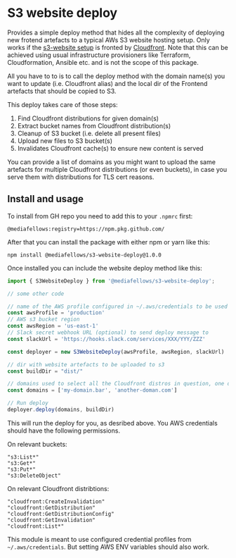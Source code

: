 # S3 website deploy

Provides a simple deploy method that hides all the complexity of deploying new frotend artefacts to a typical AWs S3 website hosting setup.
Only works if the [s3-website setup](https://docs.aws.amazon.com/AmazonS3/latest/userguide/HostingWebsiteOnS3Setup.html) is fronted by [Cloudfront](https://repost.aws/knowledge-center/cloudfront-serve-static-website).
Note that this can be achieved using usual infrastructure provisioners like Terraform, Cloudformation, Ansible etc. and is not the scope of this package.

All you have to to is to call the deploy method with the domain name(s) you want to update (i.e. Cloudfront alias) and the local dir of the Frontend
artefacts that should be copied to S3.

This deploy takes care of those steps:
1. Find Cloudfront distributions for given domain(s)
2. Extract bucket names from Cloudfront distribution(s)
3. Cleanup of S3 bucket (i.e. delete all present files)
4. Upload new files to S3 bucket(s)
5. Invalidates Cloudfront cache(s) to ensure new content is served

You can provide a list of domains as you might want to upload the same artefacts for multiple Cloudfront distributions (or even buckets), in case you serve them with distributions for TLS cert reasons.

## Install and usage

To install from GH repo you need to add this to your `.npmrc` first:
```
@mediafellows:registry=https://npm.pkg.github.com/
```

After that you can install the package with either npm or yarn like this:
```
npm install @mediafellows/s3-website-deploy@1.0.0
```

Once installed you can include the website deploy method like this:

```javascript
import { S3WebsiteDeploy } from '@mediafellows/s3-website-deploy';

// some other code

// name of the AWS profile configured in ~/.aws/credentials to be used to the deploy
const awsProfile = 'production'
// AWS s3 bucket region
const awsRegion = 'us-east-1'
// Slack secret webhook URL (optional) to send deploy message to
const slackUrl = 'https://hooks.slack.com/services/XXX/YYY/ZZZ'

const deployer = new S3WebsiteDeploy(awsProfile, awsRegion, slackUrl)

// dir with website artefacts to be uploaded to s3
const buildDir = "dist/"

// domains used to select all the Cloudfront distros in question, one domain per CF distro is enough to select them
const domains = ['my-domain.bar', 'another-doman.com']

// Run deploy
deployer.deploy(domains, buildDir)
```

This will run the deploy for you, as desribed above. You AWS credentials should have the following permissions.

On relevant buckets:
```
"s3:List*"
"s3:Get*"
"s3:Put*"
"s3:DeleteObject"
```

On relevant Cloudfront distribtions:
```
"cloudfront:CreateInvalidation"
"cloudfront:GetDistribution"
"cloudfront:GetDistributionConfig"
"cloudfront:GetInvalidation"
"cloudfront:List*"
```

This module is meant to use configured credential profiles from `~/.aws/credentials`. But setting AWS ENV variables should also work.
